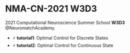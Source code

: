 # NMA-CN-2021 W3D3
2021 Computational Neuroscience Summer School **W3D3** @NeuromatchAcademy.

- ⚡ **tutorial1**: Optimal Control for Discrete States  
- ⚡ **tutorial2**: Optimal Control for Continuous State
